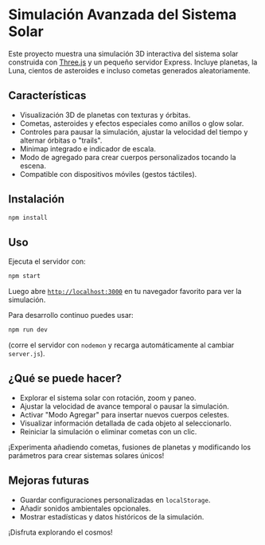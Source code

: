 # Simulación Avanzada del Sistema Solar

Este proyecto muestra una simulación 3D interactiva del sistema solar construida con [Three.js](https://threejs.org/) y un pequeño servidor Express. Incluye planetas, la Luna, cientos de asteroides e incluso cometas generados aleatoriamente.

## Características

- Visualización 3D de planetas con texturas y órbitas.
- Cometas, asteroides y efectos especiales como anillos o glow solar.
- Controles para pausar la simulación, ajustar la velocidad del tiempo y alternar órbitas o "trails".
- Minimap integrado e indicador de escala.
- Modo de agregado para crear cuerpos personalizados tocando la escena.
- Compatible con dispositivos móviles (gestos táctiles).

## Instalación

```bash
npm install
```

## Uso

Ejecuta el servidor con:

```bash
npm start
```

Luego abre [`http://localhost:3000`](http://localhost:3000) en tu navegador favorito para ver la simulación.

Para desarrollo continuo puedes usar:

```bash
npm run dev
```

(corre el servidor con `nodemon` y recarga automáticamente al cambiar `server.js`).

## ¿Qué se puede hacer?

- Explorar el sistema solar con rotación, zoom y paneo.
- Ajustar la velocidad de avance temporal o pausar la simulación.
- Activar "Modo Agregar" para insertar nuevos cuerpos celestes.
- Visualizar información detallada de cada objeto al seleccionarlo.
- Reiniciar la simulación o eliminar cometas con un clic.

¡Experimenta añadiendo cometas, fusiones de planetas y modificando los parámetros para crear sistemas solares únicos!

## Mejoras futuras

- Guardar configuraciones personalizadas en `localStorage`.
- Añadir sonidos ambientales opcionales.
- Mostrar estadísticas y datos históricos de la simulación.

¡Disfruta explorando el cosmos!
